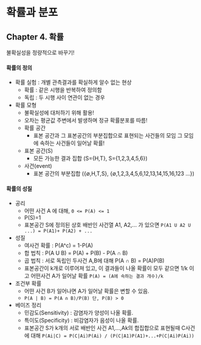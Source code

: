 # 확률과 분포
## Chapter 4. 확률
불확실성을 정량적으로 바꾸기!

#### 확률의 정의
* 확률 실험 : 개별 관측결과를 확실하게 알수 없는 현상
  * 확률 : 같은 시행을 반복하여 정의함
  * 독립 : 두 시행 사이 연관이 없는 경우
* 확률 모형
  * 불확실성에 대처하기 위해 활용!
  * 오차는 평균값 주변에서 발생하며 정규 확률분포를 따름!
  * 확률 공간
    * 표본 공간과 그 표본공간의 부분집합으로 표현되는 사건들의 모임 그 모임에 속하는 사건들이 일어날 확률!
  * 표본 공간(S)
    * 모든 가능한 결과 집합 (S={H,T}, S={1,2,3,4,5,6})
  * 사건(event)
    * 표본 공간의 부분집합 ({∅,H,T,S}, {∅,1,2,3,4,5,6,12,13,14,15,16,123 ...})
#### 확률의 성질
  * 공리
    * 어떤 사건 A 에 대해, `0 <= P(A) <= 1`
    * P(S)=1
    * 표본공간 S에 정의된 상호 배반인 사건열 A1, A2,... 가 있으면 `P(A1 U A2 U ...) = P(A1)+ P(A2) + ...`
  * 성질
    * 여사건 확률 : P(A^c) = 1-P(A)
    * 합 법칙 : P(A U B) = P(A) + P(B) - P(A ∩ B)
    * 곱 법칙 : 서로 독립인 두사건 A,B에 대해 P(A ∩ B) = P(A)P(B)
    * 표본공간이 k개로 이루어져 있고, 이 결과들이 나올 확률이 모두 같으면 1/k 이고 어떤사건 A가 일어날 확률 `P(A) = (A에 속하는 결과 개수)/k`
  * 조건부 확률
    * 어떤 사건 B가 일어나면 A가 일어날 확률은 변할 수 있음.
    * `P(A | B) = P(A ∩ B)/P(B) 단, P(B) > 0`
  * 베이즈 정리
    * 민감도(Sensitivity) : 감염자가 양성이 나올 확률.
    * 특이도(Specificity) : 비감염자가 음성이 나올 확률.
    * 표본공간 S가 k개의 서로 배반인 사건 A1,...,Ak의 합집합으로 표현될때 C사건에 대해 `P(Ai|C) = P(C|Ai)P(Ai) / (P(C|A1)P(A1)+...+P(C|Ai)P(Ai))`
